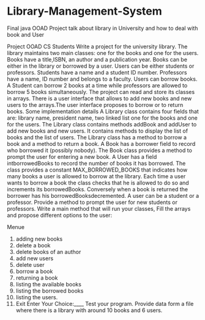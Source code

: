 # Library-Management-System
Final java OOAD Project talk about library in University and how to deal with book and User


Project OOAD
 CS Students
Write a project for the university library. The library maintains two main classes: one for the books and one for the users. Books have a title,ISBN,  an author and a publication year. Books can be either in the library or borrowed by a user.
Users can be either students or professors. Students have a name and a student ID number. Professors have a name, ID number and belongs to a faculty. Users can borrow books. A Student can borrow 2 books at a time while professors are allowed to borrow 5 books simultaneously.
The project can read and store its classes in arrays.
There is a user interface that allows to add new books and new users to the arrays.The user interface proposes to borrow or to return books.
Some implementation details
A Library class contains four fields that are: library name, president name, two linked list one for the books and one for the users. The Library class contains methods addBook and addUser to add new books and new users. It contains methods to display the list of books and the list of users. The Library class has a method to borrow a book and a method to return a book.
A Book has a borrower field to record who borrowed it (possibly nobody). The Book class provides a method to prompt the user for entering a new book.
A User has a field intborrowedBooks to record the number of books it has borrowed. The class provides a constant MAX_BORROWED_BOOKS that indicates how many books a user is allowed to borrow at the library. Each time a user wants to borrow a book the class checks that he is allowed to do so and increments its borrowedBooks. Conversely when a book is returned the borrower has his borrowedBooksdecremented.
A user can be a student or a professor. Provide a method to prompt the user for new students or professors.
Write a main method that will run your classes, Fill the arrays and propose different options to the user: 


Menue
1.	adding new books
2.	delete a book
3.	delete books of an author
4.	add new users
5.	delete user
6.	borrow a book
7.	returning a book
8.	listing the available books
9.	listing the borrowed books
10.	listing the users.
11.	Exit
Enter Your Choice:____
Test your program. Provide data form a file where there is a library with around 10 books and 6 users.
